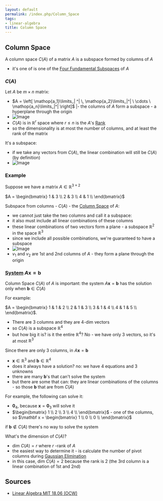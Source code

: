 ```yaml
---
layout: default
permalink: /index.php/Column_Space
tags:
- linear-algebra
title: Column Space
---
```

## Column Space
A column space $C(A)$ of a matrix $A$ is a subspace formed by columns of $A$
- it's one of is one of the [Four Fundamental Subspaces](Four_Fundamental_Subspaces) of $A$


### $C(A)$
Let $A$ be $m \times n$ matrix:
- $A = \left[ \mathop{a_1}\limits_| ^| \, \mathop{a_2}\limits_|^| \ \cdots \  \mathop{a_n}\limits_|^| \right]$ |- the columns of $A$ form a subspace - a hyperplane through the origin 
- <img src="http://habrastorage.org/files/577/050/70e/57705070eeef45ee91d525a65ba2ea75.png" alt="Image">
- $C(A)$ is in $\mathbb R^r$ space where $r \leqslant n$ is the $A$'s [Rank](Rank_(Matrix)) 
- so the dimensionality is at most the number of columns, and at least the rank of the matrix 


It's a subspace:
- if we take any vectors from $C(A)$, the linear combination will still be $C(A)$ (by definition)
- <img src="http://habrastorage.org/files/f51/d03/568/f51d03568a64453d91ca9e198318de93.png" alt="Image">


### Example
Suppose we have a matrix $A \in \mathbb R^{3 \times 2}$

$A = \begin{bmatrix}
1 & 3 \\
2 & 3 \\
4 & 1 \\
\end{bmatrix}$

Subspace from columns - $C(A)$ - the [Column Space](Column_Space) of $A$:
- we cannot just take the two columns and call it a subspace: 
- it also must include all linear combinations of these columns
- these linear combinations of two vectors form a plane - a subspace $\mathbb R^2$ in the space $\mathbb R^3$
- since we include all possible combinations, we're guaranteed to have a subspace 
- <img src="http://habrastorage.org/files/cf5/432/f56/cf5432f561ec4f14888e8b376c5f438b.png" alt="Image">
- $v_1$ and $v_2$ are 1st and 2nd columns of $A$ - they form a plane through the origin


### [System](System_of_Linear_Equations) $A \mathbf x = \mathbf b$
Column Space $C(A)$ of $A$ is important: the system $A \mathbf x = \mathbf b$ has the solution only when $\mathbf b \in C(A)$

For example: 

$A = \begin{bmatrix}
1 & 1 & 2 \\
2 & 1 & 3 \\
3 & 1 & 4 \\
4 & 1 & 5 \\
\end{bmatrix}$. 
- There are 3 columns and they are 4-dim vectors 
- so $C(A)$ is a subspace $\mathbb R^4$
- but how big it is? is it the entire $\mathbb R^4$? No - we have only 3 vectors, so it's at most $\mathbb R^3$


Since there are only 3 columns, in $A \mathbf x = \mathbf b$
- $\mathbf x \in \mathbb R^3$ and $\mathbf b \in \mathbb R^4$
- does it always have a solution? no: we have 4 equations and 3 unknowns
- there are many $\mathbf b$'s that can't solve the system
- but there are some that can: they are linear combinations of the columns - so those $\mathbf b$ that are from $C(A)$


For example, the following can solve it:
- $\mathbf 0_4$, because $\mathbf x = \mathbf 0_3$ will solve it
- $\begin{bmatrix}
1 \\
2 \\
3 \\
4 \\
\end{bmatrix}$ - one of the columns, so $\mathbf x = \begin{bmatrix}
1 \\
0 \\
0 \\
\end{bmatrix}$


if $\mathbf b \not \in C(A)$ there's no way to solve the system 


What's the dimension of $C(A)$? 
- $\text{dim } C(A) = r$ where $r$ -rank of $A$
- the easiest way to determine it - is calculate the number of pivot columns during [Gaussian Elimination](Gaussian_Elimination)
- in this case, $\text{dim } C(A) = 2$ because the rank is 2 (the 3rd column is a linear combination of 1st and 2nd)




## Sources
- [Linear Algebra MIT 18.06 (OCW)](Linear_Algebra_MIT_18.06_(OCW))
